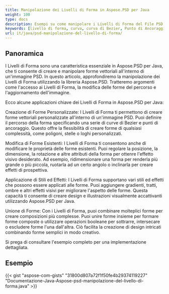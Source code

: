 ```yaml
---
title: Manipolazione dei Livelli di Forma in Aspose.PSD per Java
weight: 100
type: docs
description: Esempi su come manipolare i Livelli di Forma del File PSD
keywords: [livello di forma, curva, curva di Bezier, Punto di Ancoraggio, nodi di Bezier, api psd, java, esempio di codice]
url: it/java/psd-manipolazione-del-livello-di-forma/
---
```


## **Panoramica**
I Livelli di Forma sono una caratteristica essenziale in Aspose.PSD per Java, che ti consente di creare e manipolare forme vettoriali all'interno di un'immagine PSD. In questo articolo, approfondiremo la manipolazione dei Livelli di Forma utilizzando la libreria Aspose.PSD. Tratteremo argomenti come l'accesso ai Livelli di Forma, la modifica delle forme del percorso e l'aggiornamento dell'immagine.

Ecco alcune applicazioni chiave dei Livelli di Forma in Aspose.PSD per Java:

Creazione di Forme Personalizzate: I Livelli di Forma ti permettono di creare forme vettoriali personalizzate all'interno di un'immagine PSD. Puoi definire il percorso della forma specificando una serie di curve di Bezier e punti di ancoraggio. Questo offre la flessibilità di creare forme di qualsiasi complessità, come poligoni, stelle o loghi personalizzati.

Modifica di Forme Esistenti: I Livelli di Forma ti consentono anche di modificare le proprietà delle forme esistenti. Puoi regolare la posizione, la dimensione, la rotazione e altre attributi della forma per ottenre l'effetto visivo desiderato. Ad esempio, ridimensionare una forma per renderla più grande o più piccola, ruotarla ad un certo angolo o inclinarla per creare effetti di prospettiva.

Applicazione di Stili ed Effetti: I Livelli di Forma supportano vari stili ed effetti che possono essere applicati alle forme. Puoi aggiungere gradienti, tratti, ombre e altri effetti visivi per migliorare l'aspetto delle forme. Questa capacità ti consente di creare design e illustrazioni visualmente accattivanti utilizzando Aspose.PSD per Java.

Unione di Forme: Con i Livelli di Forma, puoi combinare molteplici forme per creare composizioni più complesse. Puoi unire forme insieme per formare forme composte o utilizzare operazioni booleane per sottrarre, intersecare o escludere forme l'una dall'altra. Ciò facilita la creazione di design intricati combinando forme semplici in modo creativo.

Si prega di consultare l'esempio completo per una implementazione dettagliata.

## **Esempio**
{{< gist "aspose-com-gists" "31800d807a72f1f50fe4b29374119227" "Documentazione-Java-Aspose-psd-manipolazione-del-livello-di-forma.java" >}}
